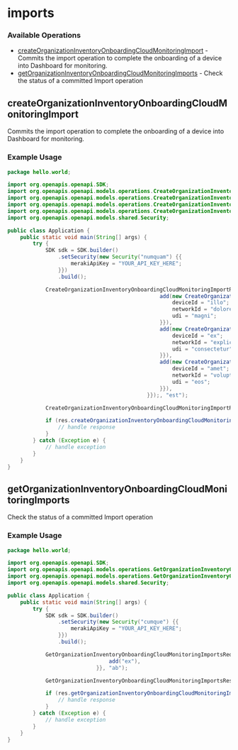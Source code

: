 # imports

### Available Operations

* [createOrganizationInventoryOnboardingCloudMonitoringImport](#createorganizationinventoryonboardingcloudmonitoringimport) - Commits the import operation to complete the onboarding of a device into Dashboard for monitoring.
* [getOrganizationInventoryOnboardingCloudMonitoringImports](#getorganizationinventoryonboardingcloudmonitoringimports) - Check the status of a committed Import operation

## createOrganizationInventoryOnboardingCloudMonitoringImport

Commits the import operation to complete the onboarding of a device into Dashboard for monitoring.

### Example Usage

```java
package hello.world;

import org.openapis.openapi.SDK;
import org.openapis.openapi.models.operations.CreateOrganizationInventoryOnboardingCloudMonitoringImportRequest;
import org.openapis.openapi.models.operations.CreateOrganizationInventoryOnboardingCloudMonitoringImportRequestBody;
import org.openapis.openapi.models.operations.CreateOrganizationInventoryOnboardingCloudMonitoringImportRequestBodyDevices;
import org.openapis.openapi.models.operations.CreateOrganizationInventoryOnboardingCloudMonitoringImportResponse;
import org.openapis.openapi.models.shared.Security;

public class Application {
    public static void main(String[] args) {
        try {
            SDK sdk = SDK.builder()
                .setSecurity(new Security("numquam") {{
                    merakiApiKey = "YOUR_API_KEY_HERE";
                }})
                .build();

            CreateOrganizationInventoryOnboardingCloudMonitoringImportRequest req = new CreateOrganizationInventoryOnboardingCloudMonitoringImportRequest(                new CreateOrganizationInventoryOnboardingCloudMonitoringImportRequestBody(                new org.openapis.openapi.models.operations.CreateOrganizationInventoryOnboardingCloudMonitoringImportRequestBodyDevices[]{{
                                                add(new CreateOrganizationInventoryOnboardingCloudMonitoringImportRequestBodyDevices("a", "dignissimos", "ratione") {{
                                                    deviceId = "illo";
                                                    networkId = "dolores";
                                                    udi = "magni";
                                                }}),
                                                add(new CreateOrganizationInventoryOnboardingCloudMonitoringImportRequestBodyDevices("corporis", "odio", "iure") {{
                                                    deviceId = "ex";
                                                    networkId = "explicabo";
                                                    udi = "consectetur";
                                                }}),
                                                add(new CreateOrganizationInventoryOnboardingCloudMonitoringImportRequestBodyDevices("quos", "officia", "maxime") {{
                                                    deviceId = "amet";
                                                    networkId = "voluptatibus";
                                                    udi = "eos";
                                                }}),
                                            }});, "est");            

            CreateOrganizationInventoryOnboardingCloudMonitoringImportResponse res = sdk.imports.createOrganizationInventoryOnboardingCloudMonitoringImport(req);

            if (res.createOrganizationInventoryOnboardingCloudMonitoringImport201ApplicationJSONObjects != null) {
                // handle response
            }
        } catch (Exception e) {
            // handle exception
        }
    }
}
```

## getOrganizationInventoryOnboardingCloudMonitoringImports

Check the status of a committed Import operation

### Example Usage

```java
package hello.world;

import org.openapis.openapi.SDK;
import org.openapis.openapi.models.operations.GetOrganizationInventoryOnboardingCloudMonitoringImportsRequest;
import org.openapis.openapi.models.operations.GetOrganizationInventoryOnboardingCloudMonitoringImportsResponse;
import org.openapis.openapi.models.shared.Security;

public class Application {
    public static void main(String[] args) {
        try {
            SDK sdk = SDK.builder()
                .setSecurity(new Security("cumque") {{
                    merakiApiKey = "YOUR_API_KEY_HERE";
                }})
                .build();

            GetOrganizationInventoryOnboardingCloudMonitoringImportsRequest req = new GetOrganizationInventoryOnboardingCloudMonitoringImportsRequest(                new String[]{{
                                add("ex"),
                            }}, "ab");            

            GetOrganizationInventoryOnboardingCloudMonitoringImportsResponse res = sdk.imports.getOrganizationInventoryOnboardingCloudMonitoringImports(req);

            if (res.getOrganizationInventoryOnboardingCloudMonitoringImports200ApplicationJSONObjects != null) {
                // handle response
            }
        } catch (Exception e) {
            // handle exception
        }
    }
}
```
